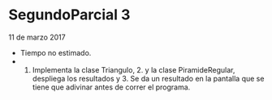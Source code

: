 # SegundoParcial 3
11 de marzo 2017
 * Tiempo no estimado.
 * 1. Implementa la clase Triangulo, 2. y la clase PiramideRegular, despliega los resultados y 3. Se da un resultado en la pantalla que se tiene que adivinar antes de correr el programa.
